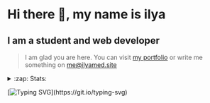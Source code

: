 # Hi there 👋, my name is ilya
## I am a student and web developer
<!-- ![I am a student and web developer](https://i.pinimg.com/originals/b9/ba/44/b9ba446cca2bb06ff1a8d49fd46581ed.jpg) -->

>I am glad you are here. You can visit [my portfolio](https://ilyamed.site/) or write me something on me@ilyamed.site 

<!-- - 🔭 I’m currently working on some pet projects
- 🤔 I’m looking for help with design...
- 🥅 2022 Goals: Find a job
- 💬 Ask me about my favourite movies 
 -->
 
<details>
  <summary>:zap: Stats:</summary>
<p><!-- https://github.com/anmol098/waka-readme-stats -->
  
![Profile Views](https://komarev.com/ghpvc/?username=Terro216&color=blueviolet)

<!--START_SECTION:waka-->
![Code Time](http://img.shields.io/badge/Code%20Time-0%20secs-blue)

**🐱 My GitHub Data** 

> 🏆 271 Contributions in the Year 2022
 > 
> 📦 128.4 kB Used in GitHub's Storage 
 > 
> 💼 Opted to Hire
 > 
> 📜 13 Public Repositories 
 > 
> 🔑 2 Private Repositories  
 > 
**I'm a Night 🦉** 

```text
🌞 Morning    39 commits     ██░░░░░░░░░░░░░░░░░░░░░░░   9.82% 
🌆 Daytime    69 commits     ████░░░░░░░░░░░░░░░░░░░░░   17.38% 
🌃 Evening    166 commits    ██████████░░░░░░░░░░░░░░░   41.81% 
🌙 Night      123 commits    ███████░░░░░░░░░░░░░░░░░░   30.98%

```


📊 **This Week I Spent My Time On** 

```text
⌚︎ Time Zone: Europe/Moscow

💬 Programming Languages: 
C++                      10 hrs 35 mins      ██████████████████████░░░   90.01% 
ObjectiveC               1 hr 4 mins         ██░░░░░░░░░░░░░░░░░░░░░░░   9.15% 
CMake                    5 mins              ░░░░░░░░░░░░░░░░░░░░░░░░░   0.84%

🔥 Editors: 
CLion                    11 hrs 43 mins      █████████████████████████   99.56% 
VS Code                  3 mins              ░░░░░░░░░░░░░░░░░░░░░░░░░   0.44%

🐱‍💻 Projects: 
siaod                    11 hrs 42 mins      █████████████████████████   99.51% 
Unknown Project          3 mins              ░░░░░░░░░░░░░░░░░░░░░░░░░   0.44% 
mirea_siaod              0 secs              ░░░░░░░░░░░░░░░░░░░░░░░░░   0.05%

```


 Last Updated on 01/06/2022 18:51:36 UTC
<!--END_SECTION:waka-->
  
![GitHub stats](https://github-readme-stats.vercel.app/api?username=Terro216&show_icons=true&theme=darcula)  
</p>
</details>

[![Typing SVG](https://readme-typing-svg.herokuapp.com?color=%23204829&duration=7000&lines=Wake+up%2C+Neo...)](https://git.io/typing-svg)
